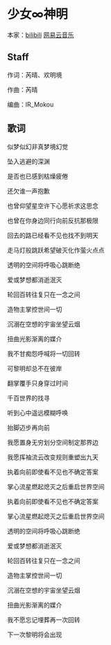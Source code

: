 # 少女∞神明
本家：[bilibili](https://www.bilibili.com/video/BV1Ch411o7MZ?from=search&seid=5767116243735228681)  [网易云音乐](https://music.163.com/#/song?id=1445519588)

## Staff
作词：芮晴、欢明境

作曲：芮晴

编曲：IR_Mokou

## 歌词
似梦似幻非真梦境幻觉

坠入逃避的深渊

是否也已感到枯燥疲倦

还欠谁一声抱歉

也曾仰望星空许下心愿祈求这思念

也曾在你身边同行向前反抗那极限

回去的路已经看不见也找不到明天

走马灯般跳跃希望破灭化作萤火点点

透明的空间将呼吸心跳断绝

爱或梦想都消逝泯灭

轮回百转往复只在一念之间

造物主掌控世间一切

沉溺在空想的宇宙坐望云烟

扭曲光影渐离的媒介

我不甘痴怨呼喊将一切回转

可黎明却总不在彼岸

翻掌覆手只身穿过时间

千百世界的找寻

听到心中遥远模糊呼唤

抬脚迈步再向前

我愿置身无穷划分空间制定那界边

我愿挥袖流云改变规则重塑出九天

执着向前即使看不见也不确定答案

掌心流星燃起熄灭之后重启世界空间

执着向前即使看不见也不确定答案

掌心流星燃起熄灭之后重启世界空间

透明的空间将呼吸心跳断绝

爱或梦想都消逝泯灭

轮回百转往复只在一念之间

造物主掌控世间一切

沉溺在空想的宇宙坐望云烟

扭曲光影渐离的媒介

我不愿忘记埋葬再一次回转

下一次黎明将会出现
